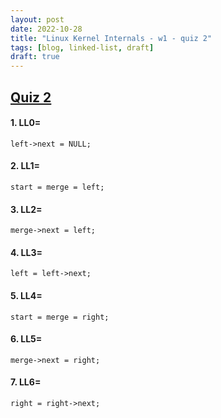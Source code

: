 ```yaml
---
layout: post
date: 2022-10-28
title: "Linux Kernel Internals - w1 - quiz 2"
tags: [blog, linked-list, draft]
draft: true
---
```

## [Quiz 2](httpshackmd.io@sysproglinux2020-quiz1)

#### 1. LL0=
`left->next = NULL;`

#### 2. LL1=
`start = merge = left;`

#### 3. LL2=
`merge->next = left;`

#### 4. LL3=
`left = left->next;`

#### 5. LL4=
`start = merge = right;`

#### 6. LL5=
`merge->next = right;`

#### 7. LL6=
`right = right->next;`